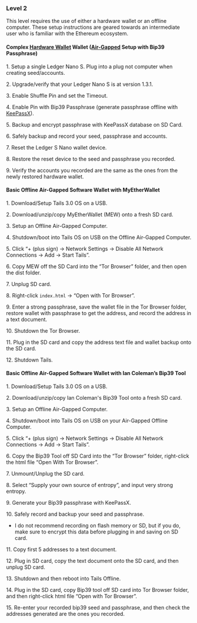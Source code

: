 ### Level 2

This level requires the use of either a hardware wallet or an offline computer. These setup instructions are geared towards an intermediate user who is familiar with the Ethereum ecosystem.

#### Complex [Hardware Wallet](https://tra38.gitbooks.io/pro-tips-for-ethereum-wallet-management/content/hardware-wallets.html) Wallet ([Air-Gapped](https://tra38.gitbooks.io/pro-tips-for-ethereum-wallet-management/content/offline-computing/building-your-offline-air-gapped-computer.html) Setup with Bip39 Passphrase)

 1\. Setup a single Ledger Nano S. Plug into a plug not computer when creating seed/accounts.
 
 2\. Upgrade/verify that your Ledger Nano S is at version 1.3.1.
 
 3\. Enable Shuffle Pin and set the Timeout.
 
 4\. Enable Pin with Bip39 Passphrase (generate passphrase offline with [KeePassX](https://tra38.gitbooks.io/pro-tips-for-ethereum-wallet-management/content/password-management/using-keepassx-to-generate-and-store-secure-passphrases.html)).
 
 5\. Backup and encrypt passphrase with KeePassX database on SD Card.
 
 6\. Safely backup and record your seed, passphrase and accounts.
 
 7\. Reset the Ledger S Nano wallet device.
 
 8\. Restore the reset device to the seed and passphrase you recorded.
 
 9\. Verify the accounts you recorded are the same as the ones from the newly restored hardware wallet.
 
#### Basic Offline Air-Gapped Software Wallet with MyEtherWallet

 1\. Download/Setup Tails 3.0 OS on a USB.
 
 2\. Download/unzip/copy MyEtherWallet (MEW) onto a fresh SD card.
 
 3\. Setup an Offline Air-Gapped Computer.
 
 4\. Shutdown/boot into Tails OS on USB on the Offline Air-Gapped Computer.
 
 5\. Click “+ (plus sign) -> Network Settings -> Disable All Network Connections -> Add -> Start Tails”.
 
 6\. Copy MEW off the SD Card into the “Tor Browser” folder, and then open the dist folder.
 
 7\. Unplug SD card.
 
 8\. Right-click `index.html` -> “Open with Tor Browser”.
 
 9\. Enter a strong passphrase, save the wallet file in the Tor Browser folder, restore wallet with passphrase to get the address, and record the address in a text document.
 
 10\. Shutdown the Tor Browser.
 
 11\. Plug in the SD card and copy the address text file and wallet backup onto the SD card.
 
 12\. Shutdown Tails.
 
#### Basic Offline Air-Gapped Software Wallet with Ian Coleman’s Bip39 Tool

  1\. Download/Setup Tails 3.0 OS on a USB.
  
  2\. Download/unzip/copy Ian Coleman's Bip39 Tool onto a fresh SD card.
  
 3\. Setup an Offline Air-Gapped Computer.
 
 4\. Shutdown/boot into Tails OS on USB on your Air-Gapped Offline Computer.
 
 5\. Click “+ (plus sign) -> Network Settings -> Disable All Network Connections -> Add -> Start Tails”.
 
 6\. Copy the Bip39 Tool off SD Card into the “Tor Browser” folder, right-click the html file “Open With Tor Browser”.
 
 7\. Unmount/Unplug the SD card.
 
 8\. Select “Supply your own source of entropy”, and input very strong entropy.
 
 9\. Generate your Bip39 passphrase with KeePassX.
 
 10\. Safely record and backup your seed and passphrase.
<ul><li>I do not recommend recording on flash memory or SD, but if you do, make sure to encrypt this data before plugging in and saving on SD card.</li></ul>

 11\. Copy first 5 addresses to a text document.
 
 12\. Plug in SD card, copy the text document onto the SD card, and then unplug SD card.
 
 13\. Shutdown and then reboot into Tails Offline.
 
 14\. Plug in the SD card, copy Bip39 tool off SD card into Tor Browser folder, and then right-click html file “Open with Tor Browser”.
 
 15\. Re-enter your recorded bip39 seed and passphrase, and then check the addresses generated are the ones you recorded.
